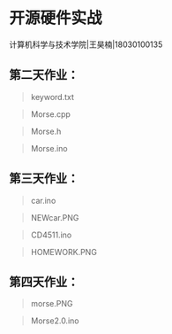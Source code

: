 # 开源硬件实战
计算机科学与技术学院|王昊楠|18030100135
## 第二天作业：
>keyword.txt

>Morse.cpp

>Morse.h

>Morse.ino
## 第三天作业：
>car.ino

>NEWcar.PNG

>CD4511.ino

>HOMEWORK.PNG
## 第四天作业：
>morse.PNG

>Morse2.0.ino

